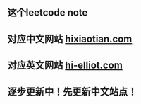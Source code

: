 ## 这个leetcode note 
## 对应中文网站 [hixiaotian.com](http://hixiaotian.com/)
## 对应英文网站 [hi-elliot.com](http://hi-elliot.com/)

## 逐步更新中！先更新中文站点！

